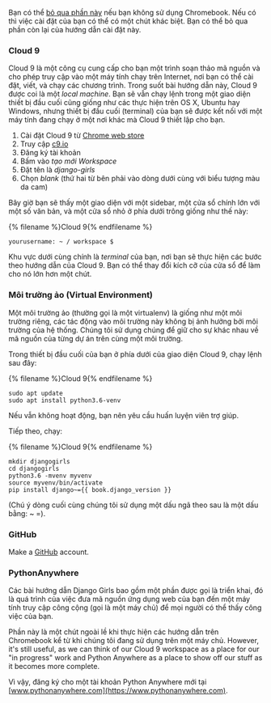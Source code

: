 Bạn có thể [bỏ qua phần này](http://tutorial.djangogirls.org/en/installation/#install-python) nếu bạn không sử dụng Chromebook. Nếu có thì việc cài đặt của bạn có thể có một chút khác biệt. Bạn có thể bỏ qua phần còn lại của hướng dẫn cài đặt này.

### Cloud 9

Cloud 9 là một công cụ cung cấp cho bạn một trình soạn thảo mã nguồn và cho phép truy cập vào một máy tính chạy trên Internet, nơi bạn có thể cài đặt, viết, và chạy các chương trình. Trong suốt bài hướng dẫn này, Cloud 9 được coi là một *local machine*. Bạn sẽ vẫn chạy lệnh trong một giao diện thiết bị đầu cuối cũng giống như các thực hiện trên OS X, Ubuntu hay Windows, nhưng thiết bị đầu cuối (terminal) của bạn sẽ được kết nối với một máy tính đang chạy ở một nơi khác mà Cloud 9 thiết lập cho bạn.

1. Cài đặt Cloud 9 từ [Chrome web store](https://chrome.google.com/webstore/detail/cloud9/nbdmccoknlfggadpfkmcpnamfnbkmkcp)
2. Truy cập [c9.io](https://c9.io)
3. Đăng ký tài khoản
4. Bấm vào *tạo mới Workspace*
5. Đặt tên là *django-girls*
6. Chọn *blank* (thứ hai từ bên phải vào dòng dưới cùng với biểu tượng màu da cam)

Bây giờ bạn sẽ thấy một giao diện với một sidebar, một cửa sổ chính lớn với một số văn bản, và một cửa sổ nhỏ ở phía dưới trông giống như thế này:

{% filename %}Cloud 9{% endfilename %}

    yourusername: ~ / workspace $
    

Khu vực dưới cùng chính là *terminal* của bạn, nơi bạn sẽ thực hiện các bước theo hướng dẫn của Cloud 9. Bạn có thể thay đổi kích cỡ của cửa sổ để làm cho nó lớn hơn một chút.

### Môi trường ảo (Virtual Environment)

Một môi trường ảo (thường gọi là một virtualenv) là giống như một môi trường riêng, các tác động vào môi trường này không bị ảnh hưởng bởi môi trường của hệ thống. Chúng tôi sử dụng chúng để giữ cho sự khác nhau về mã nguồn của từng dự án trên cùng một môi trường.

Trong thiết bị đầu cuối của bạn ở phía dưới của giao diện Cloud 9, chạy lệnh sau đây:

{% filename %}Cloud 9{% endfilename %}

    sudo apt update 
    sudo apt install python3.6-venv
    

Nếu vẫn không hoạt động, bạn nên yêu cầu huấn luyện viên trợ giúp.

Tiếp theo, chạy:

{% filename %}Cloud 9{% endfilename %}

    mkdir djangogirls
    cd djangogirls
    python3.6 -mvenv myvenv
    source myvenv/bin/activate
    pip install django~={{ book.django_version }}
    

(Chú ý dòng cuối cùng chúng tôi sử dụng một dấu ngã theo sau là một dấu bằng: ~ =).

### GitHub

Make a [GitHub](https://github.com) account.

### PythonAnywhere

Các bài hướng dẫn Django Girls bao gồm một phần được gọi là triển khai, đó là quá trình của việc đưa mã nguồn ứng dụng web của bạn đến một máy tính truy cập công cộng (gọi là một máy chủ) để mọi người có thể thấy công việc của bạn.

Phần này là một chút ngoài lề khi thực hiện các hướng dẫn trên Chromebook kể từ khi chúng tôi đang sử dụng trên một máy chủ. However, it's still useful, as we can think of our Cloud 9 workspace as a place for our "in progress" work and Python Anywhere as a place to show off our stuff as it becomes more complete.

Vì vậy, đăng ký cho một tài khoản Python Anywhere mới tại [www.pythonanywhere.com](https://www.pythonanywhere.com).